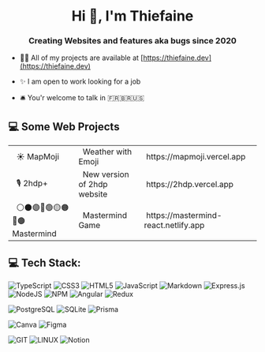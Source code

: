 <h1 align="center">Hi 👋, I'm Thiefaine</h1>
<h3 align="center">Creating Websites and features aka bugs since 2020</h3>

- 👨‍💻 All of my projects are available at [https://thiefaine.dev](https://thiefaine.dev)

- ✨ I am open to work looking for a job 

- 🛎️ You'r welcome to talk in 🇫🇷🇧🇷🇺🇸

## 💻 Some Web Projects
<table>
<tbody>
  <tr style="height: 23px;">
    <td style="height: 23px;">&nbsp; ☀️ MapMoji </td>
    <td style="height: 23px;">&nbsp; Weather with Emoji </td>
    <td style="height: 23px;">&nbsp;https://mapmoji.vercel.app</td>
  </tr>
  <tr style="height: 23px;">
    <td style="height: 23px;">&nbsp; 🎙️ 2hdp+ </td>
    <td style="height: 23px;">&nbsp; New version of 2hdp website</td>
    <td style="height: 23px;">&nbsp;https://2hdp.vercel.app</td>
  </tr>
    <tr style="height: 23px;">
    <td style="height: 23px;">&nbsp; ⚪️⚫️🟣🔵🟢🟡🟠🔴🟤 Mastermind </td>
    <td style="height: 23px;">&nbsp; Mastermind Game </td>
    <td style="height: 23px;">&nbsp;https://mastermind-react.netlify.app</td>
  </tr>
</tbody>
</table>

## 💻 Tech Stack:
![TypeScript](https://img.shields.io/badge/TypeScript-007ACC?style=for-the-badge&logo=typescript&logoColor=white) ![CSS3](https://img.shields.io/badge/css3-%231572B6.svg?style=for-the-badge&logo=css3&logoColor=white) ![HTML5](https://img.shields.io/badge/html5-%23E34F26.svg?style=for-the-badge&logo=html5&logoColor=white)  ![JavaScript](https://img.shields.io/badge/javascript-%23323330.svg?style=for-the-badge&logo=javascript&logoColor=%23F7DF1E) ![Markdown](https://img.shields.io/badge/markdown-%23000000.svg?style=for-the-badge&logo=markdown&logoColor=white) ![Express.js](https://img.shields.io/badge/express.js-%23404d59.svg?style=for-the-badge&logo=express&logoColor=%2361DAFB)  ![NodeJS](https://img.shields.io/badge/node.js-6DA55F?style=for-the-badge&logo=node.js&logoColor=white) ![NPM](https://img.shields.io/badge/NPM-%23CB3837.svg?style=for-the-badge&logo=npm&logoColor=white) ![Angular](https://img.shields.io/badge/Angular-DD0031?style=for-the-badge&logo=angular&logoColor=white) ![Redux](https://img.shields.io/badge/Redux-593D88?style=for-the-badge&logo=redux&logoColor=white)

![PostgreSQL](https://img.shields.io/badge/PostgreSQL-316192?style=for-the-badge&logo=postgresql&logoColor=white) ![SQLite](https://img.shields.io/badge/sqlite-%2307405e.svg?style=for-the-badge&logo=sqlite&logoColor=white) ![Prisma](https://img.shields.io/badge/Prisma-3982CE?style=for-the-badge&logo=Prisma&logoColor=white)

![Canva](https://img.shields.io/badge/Canva-%2300C4CC.svg?style=for-the-badge&logo=Canva&logoColor=white) ![Figma](https://img.shields.io/badge/figma-%23F24E1E.svg?style=for-the-badge&logo=figma&logoColor=white)


![GIT](https://img.shields.io/badge/Git-fc6d26?style=for-the-badge&logo=git&logoColor=white) ![LINUX](https://img.shields.io/badge/Linux-FCC624?style=for-the-badge&logo=linux&logoColor=black) ![Notion](https://img.shields.io/badge/Notion-%23000000.svg?style=for-the-badge&logo=notion&logoColor=white)
